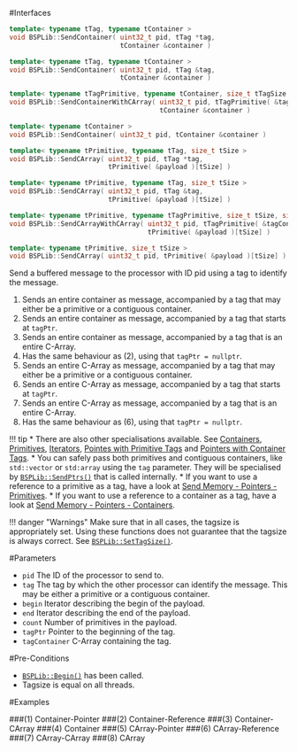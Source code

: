 #Interfaces

```cpp
template< typename tTag, typename tContainer >
void BSPLib::SendContainer( uint32_t pid, tTag *tag,
                            tContainer &container )                     // (1) Container-Pointer

template< typename tTag, typename tContainer >
void BSPLib::SendContainer( uint32_t pid, tTag &tag,
                            tContainer &container )                     // (2) Container-Reference

template< typename tTagPrimitive, typename tContainer, size_t tTagSize >
void BSPLib::SendContainerWithCArray( uint32_t pid, tTagPrimitive( &tag )[tTagSize],
                                      tContainer &container )           // (3) Container-CArray

template< typename tContainer >
void BSPLib::SendContainer( uint32_t pid, tContainer &container )       // (4) Container

template< typename tPrimitive, typename tTag, size_t tSize >
void BSPLib::SendCArray( uint32_t pid, tTag *tag,
                         tPrimitive( &payload )[tSize] )                // (5) CArray-Pointer

template< typename tPrimitive, typename tTag, size_t tSize >
void BSPLib::SendCArray( uint32_t pid, tTag &tag,
                         tPrimitive( &payload )[tSize] )                // (6) CArray-Reference

template< typename tPrimitive, typename tTagPrimitive, size_t tSize, size_t tTagSize >
void BSPLib::SendCArrayWithCArray( uint32_t pid, tTagPrimitive( &tagContainer )[tTagSize],
                                   tPrimitive( &payload )[tSize] )      // (7) CArray-CArray

template< typename tPrimitive, size_t tSize >
void BSPLib::SendCArray( uint32_t pid, tPrimitive( &payload )[tSize] )  // (8) CArray
```

Send a buffered message to the processor with ID pid using a tag to identify the message.

1. Sends an entire container as message, accompanied by a tag that may either be a primitive or a contiguous container.
2. Sends an entire container as message, accompanied by a tag that starts at `tagPtr`.
3. Sends an entire container as message, accompanied by a tag that is an entire C-Array.
4. Has the same behaviour as (2), using that `tagPtr = nullptr`.
5. Sends an entire C-Array as message, accompanied by a tag that may either be a primitive or a contiguous container.
6. Sends an entire C-Array as message, accompanied by a tag that starts at `tagPtr`.
7. Sends an entire C-Array as message, accompanied by a tag that is an entire C-Array.
8. Has the same behaviour as (6), using that `tagPtr = nullptr`.

!!! tip
    * There are also other specialisations available. See
      [Containers](sendContainer.md), [Primitives](sendPrimitive.md), [Iterators](sendIterator.md),
      [Pointes with Primitive Tags](sendPtrs.md) and [Pointers with Container Tags](sendPtrs.md).
    * You can safely pass both primitives and contiguous containers, like `std::vector`
      or `std:array` using the `tag` parameter. They will be specialised by 
      [`BSPLib::SendPtrs()`](sendPtrs.md) that is called internally.
    * If you want to use a reference to a primitive as a tag, have a look at
      [Send Memory - Pointers - Primitives](sendPtrs.md).
    * If you want to use a reference to a container as a tag, have a look at
      [Send Memory - Pointers - Containers](sendTagContainer.md).

!!! danger "Warnings"
    Make sure that in all cases, the tagsize is appropriately set. Using these functions does not guarantee that the tagsize
    is always correct. See [`BSPLib::SetTagSize()`](../messagingutil/settagsize.md).
    
#Parameters

* `pid` The ID of the processor to send to.
* `tag` The tag by which the other processor can identify the message. This may be either a primitive or a contiguous container.
* `begin` Iterator describing the begin of the payload.
* `end` Iterator describing the end of the payload.
* `count` Number of primitives in the payload.
* `tagPtr` Pointer to the beginning of the tag.
* `tagContainer` C-Array containing the tag.

#Pre-Conditions
* [`BSPLib::Begin()`](../logic/begin.md) has been called.
* Tagsize is equal on all threads.
  
#Examples

###(1) Container-Pointer
###(2) Container-Reference
###(3) Container-CArray
###(4) Container
###(5) CArray-Pointer
###(6) CArray-Reference
###(7) CArray-CArray
###(8) CArray